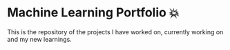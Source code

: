 # Machine Learning Portfolio 💥
This is the repository of the projects I have worked on, currently working on and my new learnings.

